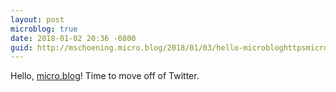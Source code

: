 ```yaml
---
layout: post
microblog: true
date: 2018-01-02 20:36 -0800
guid: http://mschoening.micro.blog/2018/01/03/hello-microbloghttpsmicroblog-time.html
---
```

Hello, [micro.blog](https://blog.max.wtf/)! Time to move off of Twitter.
